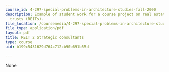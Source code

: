 ```yaml
---
course_id: 4-297-special-problems-in-architecture-studies-fall-2000
description: Example of student work for a course project on real estate investment
  trusts (REITs).
file_location: /coursemedia/4-297-special-problems-in-architecture-studies-fall-2000/b199c5431629d764c712cb90b691b55d_AyanSen.pdf
file_type: application/pdf
layout: pdf
title: REIT 2 Strategic consultants
type: course
uid: b199c5431629d764c712cb90b691b55d

---
```

None